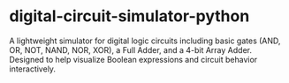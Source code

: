 # digital-circuit-simulator-python
A lightweight simulator for digital logic circuits including basic gates (AND, OR, NOT, NAND, NOR, XOR), a Full Adder, and a 4-bit Array Adder. Designed to help visualize Boolean expressions and circuit behavior interactively.
